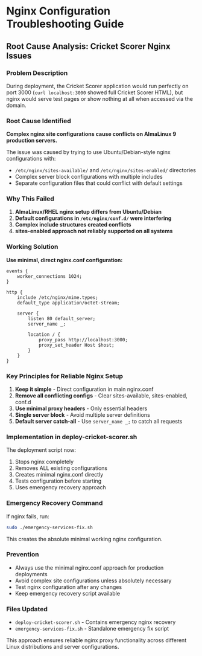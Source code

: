 # Nginx Configuration Troubleshooting Guide

## Root Cause Analysis: Cricket Scorer Nginx Issues

### Problem Description
During deployment, the Cricket Scorer application would run perfectly on port 3000 (`curl localhost:3000` showed full Cricket Scorer HTML), but nginx would serve test pages or show nothing at all when accessed via the domain.

### Root Cause Identified
**Complex nginx site configurations cause conflicts on AlmaLinux 9 production servers.**

The issue was caused by trying to use Ubuntu/Debian-style nginx configurations with:
- `/etc/nginx/sites-available/` and `/etc/nginx/sites-enabled/` directories
- Complex server block configurations with multiple includes
- Separate configuration files that could conflict with default settings

### Why This Failed
1. **AlmaLinux/RHEL nginx setup differs from Ubuntu/Debian**
2. **Default configurations in `/etc/nginx/conf.d/` were interfering**
3. **Complex include structures created conflicts**
4. **sites-enabled approach not reliably supported on all systems**

### Working Solution
**Use minimal, direct nginx.conf configuration:**

```nginx
events {
    worker_connections 1024;
}

http {
    include /etc/nginx/mime.types;
    default_type application/octet-stream;
    
    server {
        listen 80 default_server;
        server_name _;
        
        location / {
            proxy_pass http://localhost:3000;
            proxy_set_header Host $host;
        }
    }
}
```

### Key Principles for Reliable Nginx Setup
1. **Keep it simple** - Direct configuration in main nginx.conf
2. **Remove all conflicting configs** - Clear sites-available, sites-enabled, conf.d
3. **Use minimal proxy headers** - Only essential headers
4. **Single server block** - Avoid multiple server definitions
5. **Default server catch-all** - Use `server_name _;` to catch all requests

### Implementation in deploy-cricket-scorer.sh
The deployment script now:
1. Stops nginx completely
2. Removes ALL existing configurations
3. Creates minimal nginx.conf directly
4. Tests configuration before starting
5. Uses emergency recovery approach

### Emergency Recovery Command
If nginx fails, run:
```bash
sudo ./emergency-services-fix.sh
```

This creates the absolute minimal working nginx configuration.

### Prevention
- Always use the minimal nginx.conf approach for production deployments
- Avoid complex site configurations unless absolutely necessary
- Test nginx configuration after any changes
- Keep emergency recovery script available

### Files Updated
- `deploy-cricket-scorer.sh` - Contains emergency nginx recovery
- `emergency-services-fix.sh` - Standalone emergency fix script

This approach ensures reliable nginx proxy functionality across different Linux distributions and server configurations.